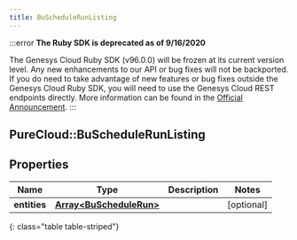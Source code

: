 ```yaml
---
title: BuScheduleRunListing
---
```


:::error
**The Ruby SDK is deprecated as of 9/16/2020**

The Genesys Cloud Ruby SDK (v96.0.0) will be frozen at its current version level. Any new enhancements to our API or bug fixes will not be backported. If you do need to take advantage of new features or bug fixes outside the Genesys Cloud Ruby SDK, you will need to use the Genesys Cloud REST endpoints directly. More information can be found in the [Official Announcement](https://developer.mypurecloud.com/forum/t/announcement-genesys-cloud-ruby-sdk-end-of-life/8850).
:::


## PureCloud::BuScheduleRunListing

## Properties

|Name | Type | Description | Notes|
|------------ | ------------- | ------------- | -------------|
| **entities** | [**Array&lt;BuScheduleRun&gt;**](BuScheduleRun.html) |  | [optional] |
{: class="table table-striped"}


